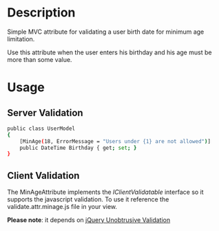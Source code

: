 Description
===
Simple MVC attribute for validating a user birth date for minimum age limitation.

Use this attribute when the user enters his birthday and his age must be more than some value.


Usage
===
Server Validation
---
```sh
public class UserModel
{
	[MinAge(18, ErrorMessage = "Users under {1} are not allowed")]
	public DateTime Birthday { get; set; }
}
```

Client Validation
---
The MinAgeAttribute implements the *IClientValidatable* interface so it supports the javascript validation.
To use it reference the validate.attr.minage.js file in your view.

**Please note**: it depends on [jQuery Unobtrusive Validation]

[jQuery Unobtrusive Validation]: https://www.nuget.org/packages/Microsoft.jQuery.Unobtrusive.Validation/
